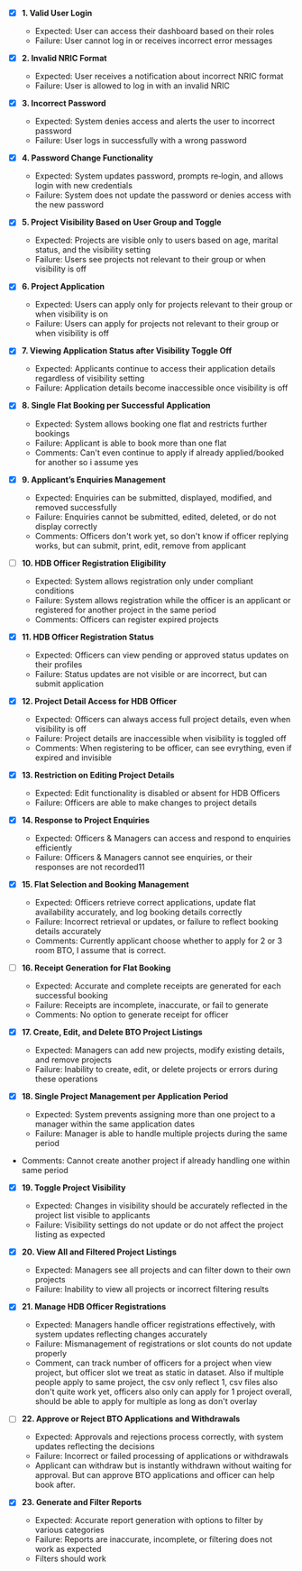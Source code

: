- [x] **1. Valid User Login**  
  - Expected: User can access their dashboard based on their roles  
  - Failure: User cannot log in or receives incorrect error messages

- [x] **2. Invalid NRIC Format**  
  - Expected: User receives a notification about incorrect NRIC format  
  - Failure: User is allowed to log in with an invalid NRIC

- [x] **3. Incorrect Password**  
  - Expected: System denies access and alerts the user to incorrect password  
  - Failure: User logs in successfully with a wrong password

- [x] **4. Password Change Functionality**  
  - Expected: System updates password, prompts re‑login, and allows login with new credentials  
  - Failure: System does not update the password or denies access with the new password

- [x] **5. Project Visibility Based on User Group and Toggle**  
  - Expected: Projects are visible only to users based on age, marital status, and the visibility setting  
  - Failure: Users see projects not relevant to their group or when visibility is off

- [x] **6. Project Application**  
  - Expected: Users can apply only for projects relevant to their group or when visibility is on  
  - Failure: Users can apply for projects not relevant to their group or when visibility is off

- [x] **7. Viewing Application Status after Visibility Toggle Off**  
  - Expected: Applicants continue to access their application details regardless of visibility setting  
  - Failure: Application details become inaccessible once visibility is off

- [x] **8. Single Flat Booking per Successful Application**  
  - Expected: System allows booking one flat and restricts further bookings  
  - Failure: Applicant is able to book more than one flat
  - Comments: Can't even continue to apply if already applied/booked for another so i assume yes

- [x] **9. Applicant’s Enquiries Management**  
  - Expected: Enquiries can be submitted, displayed, modified, and removed successfully  
  - Failure: Enquiries cannot be submitted, edited, deleted, or do not display correctly
  - Comments: Officers don't work yet, so don't know if officer replying works, but can submit, print, edit, remove from applicant

- [ ] **10. HDB Officer Registration Eligibility**  
  - Expected: System allows registration only under compliant conditions  
  - Failure: System allows registration while the officer is an applicant or registered for another project in the same period
  - Comments: Officers can register expired projects

- [x] **11. HDB Officer Registration Status**  
  - Expected: Officers can view pending or approved status updates on their profiles  
  - Failure: Status updates are not visible or are incorrect, but can submit application

- [x] **12. Project Detail Access for HDB Officer**  
  - Expected: Officers can always access full project details, even when visibility is off  
  - Failure: Project details are inaccessible when visibility is toggled off
  - Comments: When registering to be officer, can see evrything, even if expired and invisible

- [x] **13. Restriction on Editing Project Details**  
  - Expected: Edit functionality is disabled or absent for HDB Officers  
  - Failure: Officers are able to make changes to project details

- [x] **14. Response to Project Enquiries**  
  - Expected: Officers & Managers can access and respond to enquiries efficiently  
  - Failure: Officers & Managers cannot see enquiries, or their responses are not recorded11

- [x] **15. Flat Selection and Booking Management**  
  - Expected: Officers retrieve correct applications, update flat availability accurately, and log booking details correctly  
  - Failure: Incorrect retrieval or updates, or failure to reflect booking details accurately
  - Comments: Currently applicant choose whether to apply for 2 or 3 room BTO, I assume that is correct.

- [ ] **16. Receipt Generation for Flat Booking**  
  - Expected: Accurate and complete receipts are generated for each successful booking  
  - Failure: Receipts are incomplete, inaccurate, or fail to generate
  - Comments: No option to generate receipt for officer

- [x] **17. Create, Edit, and Delete BTO Project Listings**  
  - Expected: Managers can add new projects, modify existing details, and remove projects  
  - Failure: Inability to create, edit, or delete projects or errors during these operations

- [x] **18. Single Project Management per Application Period**  
  - Expected: System prevents assigning more than one project to a manager within the same application dates  
  - Failure: Manager is able to handle multiple projects during the same period
- Comments: Cannot create another project if already handling one within same period

- [x] **19. Toggle Project Visibility**  
  - Expected: Changes in visibility should be accurately reflected in the project list visible to applicants  
  - Failure: Visibility settings do not update or do not affect the project listing as expected

- [x] **20. View All and Filtered Project Listings**  
  - Expected: Managers see all projects and can filter down to their own projects  
  - Failure: Inability to view all projects or incorrect filtering results

- [x] **21. Manage HDB Officer Registrations**  
  - Expected: Managers handle officer registrations effectively, with system updates reflecting changes accurately  
  - Failure: Mismanagement of registrations or slot counts do not update properly
  - Comment, can track number of officers for a project when view project, but officer slot we treat as static in dataset. Also if multiple people apply to same project, the csv only reflect 1, csv files also don't quite work yet, officers also only can apply for 1 project overall, should be able to apply for multiple as long as don't overlay

- [ ] **22. Approve or Reject BTO Applications and Withdrawals**  
  - Expected: Approvals and rejections process correctly, with system updates reflecting the decisions  
  - Failure: Incorrect or failed processing of applications or withdrawals
  - Applicant can withdraw but is instantly withdrawn without waiting for approval. But can approve BTO applications and officer can help book after.
  
- [x] **23. Generate and Filter Reports**  
  - Expected: Accurate report generation with options to filter by various categories  
  - Failure: Reports are inaccurate, incomplete, or filtering does not work as expected
  - Filters should work

